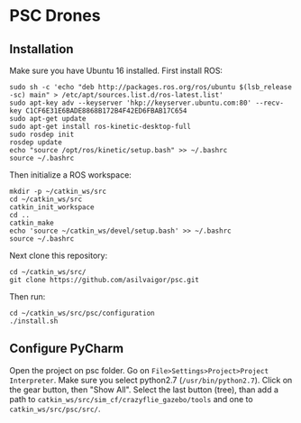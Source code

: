 # PSC Drones

## Installation

Make sure you have Ubuntu 16 installed. First install ROS:
```
sudo sh -c 'echo "deb http://packages.ros.org/ros/ubuntu $(lsb_release -sc) main" > /etc/apt/sources.list.d/ros-latest.list'
sudo apt-key adv --keyserver 'hkp://keyserver.ubuntu.com:80' --recv-key C1CF6E31E6BADE8868B172B4F42ED6FBAB17C654
sudo apt-get update
sudo apt-get install ros-kinetic-desktop-full
sudo rosdep init
rosdep update
echo "source /opt/ros/kinetic/setup.bash" >> ~/.bashrc
source ~/.bashrc
```

Then initialize a ROS workspace:
```
mkdir -p ~/catkin_ws/src
cd ~/catkin_ws/src
catkin_init_workspace
cd ..
catkin_make
echo 'source ~/catkin_ws/devel/setup.bash' >> ~/.bashrc
source ~/.bashrc
```

Next clone this repository:
```
cd ~/catkin_ws/src/
git clone https://github.com/asilvaigor/psc.git
```

Then run:
```
cd ~/catkin_ws/src/psc/configuration
./install.sh
```

## Configure PyCharm
Open the project on psc folder. Go on `File>Settings>Project>Project Interpreter`. Make sure you select python2.7 (`/usr/bin/python2.7`). Click on the gear button, then "Show All". Select the last button (tree), than add a path to `catkin_ws/src/sim_cf/crazyflie_gazebo/tools` and one to `catkin_ws/src/psc/src/`.